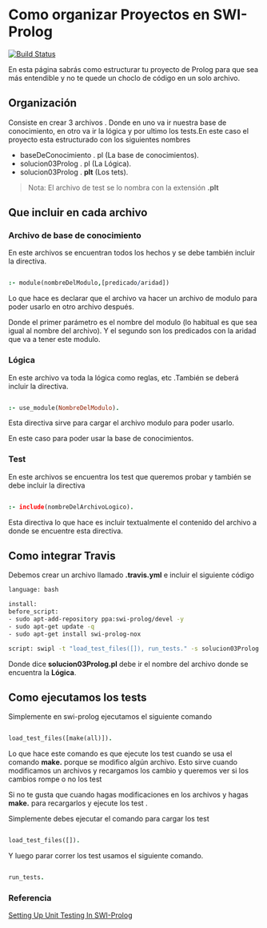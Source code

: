 # Como organizar Proyectos en SWI-Prolog

[![Build Status](https://travis-ci.com/luk-s12/Organizar-Proyecto-SWI-Prolog.svg?token=iyZLQmGvEspeSpaja9vX&branch=master)](https://travis-ci.com/luk-s12/Organizar-Proyecto-SWI-Prolog)

En esta página sabrás como estructurar tu proyecto de Prolog para que sea más entendible y no te quede un choclo de código en un solo archivo. 

## Organización
Consiste en crear 3 archivos . Donde en uno va ir nuestra base de conocimiento, en otro va ir la lógica y por ultimo los tests.En este caso el proyecto esta estructurado con los siguientes nombres

* baseDeConocimiento . pl (La base de conocimientos).
* solucion03Prolog . pl (La Lógica).
* solucion03Prolog . **plt** (Los tets).

> Nota: El archivo de test se lo nombra con la extensión **.plt**

## Que incluir en cada archivo

### Archivo de base de conocimiento 

En este archivos se encuentran todos los hechos y se debe también incluir la directiva.

```prolog

:- module(nombreDelModulo,[predicado/aridad])

```

Lo que hace es declarar que el archivo va hacer un archivo de modulo para poder usarlo en otro archivo después.

Donde el primer parámetro es el nombre del modulo (lo habitual es que sea igual al nombre del archivo).
Y el segundo son los predicados con la aridad que va a tener este modulo.

### Lógica

En este archivo va toda la lógica como reglas, etc .También se deberá incluir la directiva.

```prolog

:- use_module(NombreDelModulo).

```

Esta directiva sirve para cargar el archivo modulo para poder usarlo.

En este caso para poder usar la base de conocimientos.

### Test
En este archivos se encuentra los test que queremos probar y también se debe incluir la directiva 

```prolog

:- include(nombreDelArchivoLogico).

```

Esta directiva lo que hace es incluir textualmente el contenido del archivo a donde se
encuentre esta directiva.

## Como integrar Travis

Debemos crear un archivo llamado **.travis.yml** e incluir el siguiente código

```bash
language: bash

install:
before_script:
- sudo apt-add-repository ppa:swi-prolog/devel -y
- sudo apt-get update -q
- sudo apt-get install swi-prolog-nox

script: swipl -t "load_test_files([]), run_tests." -s solucion03Prolog.pl

```
Donde dice **solucion03Prolog.pl** debe ir el nombre del archivo donde se encuentra la **Lógica**.

## Como ejecutamos los tests

Simplemente en swi-prolog ejecutamos el siguiente comando

```prolog

load_test_files([make(all)]).

```
Lo que hace este comando es que ejecute los test cuando se usa el comando **make.** porque se modifico algún archivo. Esto sirve cuando modificamos un archivos y recargamos los cambio y queremos ver si los cambios rompe o no los test

Si no te gusta que cuando hagas modificaciones en los archivos y hagas **make.** para recargarlos y ejecute los test . 

Simplemente debes ejecutar el comando para cargar los test

```prolog

load_test_files([]).

```

Y luego parar correr los test usamos el siguiente comando.

```prolog

run_tests.

```

### Referencia

[Setting Up Unit Testing In SWI-Prolog](http://www.paulbrownmagic.com/blog/swi_prolog_unit_testing_env)

